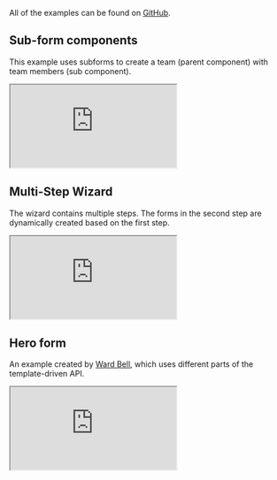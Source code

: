 All of the examples can be found on [GitHub](https://github.com/timdeschryver/angular-forms-guide).

## Sub-form components

This example uses subforms to create a team (parent component) with team members (sub component).

<iframe src="https://stackblitz.com/github/timdeschryver/angular-forms-guide/tree/78bf1b6672ba2c78ae9c7bc1f392195c594a9f6a?ctl=1&embed=1&file=src/app/05-sub-form-components/team.component.ts" title="angular-forms-guide-sub-form-components" loading="lazy"></iframe>

## Multi-Step Wizard

The wizard contains multiple steps.
The forms in the second step are dynamically created based on the first step.

<iframe src="https://stackblitz.com/github/timdeschryver/angular-forms-guide/tree/93c3ca4860c43e270c7c41d749faa9384013b2a7?ctl=1&embed=1&file=src/app/06-wizard/wizard.component.ts" title="angular-forms-guide-wizard" loading="lazy"></iframe>

## Hero form

An example created by [Ward Bell](https://twitter.com/wardbell), which uses different parts of the template-driven API.

<iframe src="https://stackblitz.com/edit/angular-kkatri?file=src%2Fapp%2Fhero-form%2Fhero-form.component.html&ctl=1&embed=1" title="hero-forms" loading="lazy"></iframe>
